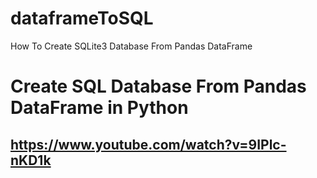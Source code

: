 # dataframeToSQL
How To Create SQLite3 Database From Pandas DataFrame

# Create SQL Database From Pandas DataFrame in Python
## https://www.youtube.com/watch?v=9IPlc-nKD1k
